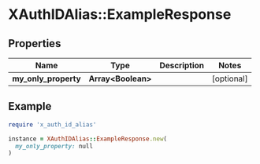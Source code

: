 # XAuthIDAlias::ExampleResponse

## Properties

| Name | Type | Description | Notes |
| ---- | ---- | ----------- | ----- |
| **my_only_property** | **Array&lt;Boolean&gt;** |  | [optional] |

## Example

```ruby
require 'x_auth_id_alias'

instance = XAuthIDAlias::ExampleResponse.new(
  my_only_property: null
)
```

